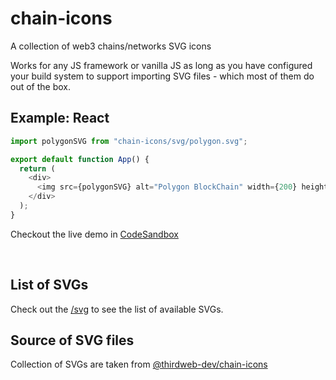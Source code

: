 # chain-icons

A collection of web3 chains/networks SVG icons

Works for any JS framework or vanilla JS as long as you have configured your build system to support importing SVG files - which most of them do out of the box.

## Example: React

```js
import polygonSVG from "chain-icons/svg/polygon.svg";

export default function App() {
  return (
    <div>
      <img src={polygonSVG} alt="Polygon BlockChain" width={200} height={200} />
    </div>
  );
}
```

Checkout the live demo in [CodeSandbox](https://codesandbox.io/s/react-chain-icons-example-fh66gy?file=/src/App.js)

<br/>

## List of SVGs

Check out the [/svg](./svg) to see the list of available SVGs.

## Source of SVG files

Collection of SVGs are taken from [@thirdweb-dev/chain-icons](https://github.com/thirdweb-dev/chain-icons)
